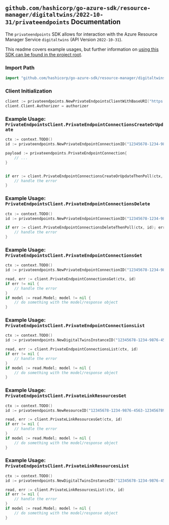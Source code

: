 
## `github.com/hashicorp/go-azure-sdk/resource-manager/digitaltwins/2022-10-31/privateendpoints` Documentation

The `privateendpoints` SDK allows for interaction with the Azure Resource Manager Service `digitaltwins` (API Version `2022-10-31`).

This readme covers example usages, but further information on [using this SDK can be found in the project root](https://github.com/hashicorp/go-azure-sdk/tree/main/docs).

### Import Path

```go
import "github.com/hashicorp/go-azure-sdk/resource-manager/digitaltwins/2022-10-31/privateendpoints"
```


### Client Initialization

```go
client := privateendpoints.NewPrivateEndpointsClientWithBaseURI("https://management.azure.com")
client.Client.Authorizer = authorizer
```


### Example Usage: `PrivateEndpointsClient.PrivateEndpointConnectionsCreateOrUpdate`

```go
ctx := context.TODO()
id := privateendpoints.NewPrivateEndpointConnectionID("12345678-1234-9876-4563-123456789012", "example-resource-group", "digitalTwinsInstanceValue", "privateEndpointConnectionValue")

payload := privateendpoints.PrivateEndpointConnection{
	// ...
}


if err := client.PrivateEndpointConnectionsCreateOrUpdateThenPoll(ctx, id, payload); err != nil {
	// handle the error
}
```


### Example Usage: `PrivateEndpointsClient.PrivateEndpointConnectionsDelete`

```go
ctx := context.TODO()
id := privateendpoints.NewPrivateEndpointConnectionID("12345678-1234-9876-4563-123456789012", "example-resource-group", "digitalTwinsInstanceValue", "privateEndpointConnectionValue")

if err := client.PrivateEndpointConnectionsDeleteThenPoll(ctx, id); err != nil {
	// handle the error
}
```


### Example Usage: `PrivateEndpointsClient.PrivateEndpointConnectionsGet`

```go
ctx := context.TODO()
id := privateendpoints.NewPrivateEndpointConnectionID("12345678-1234-9876-4563-123456789012", "example-resource-group", "digitalTwinsInstanceValue", "privateEndpointConnectionValue")

read, err := client.PrivateEndpointConnectionsGet(ctx, id)
if err != nil {
	// handle the error
}
if model := read.Model; model != nil {
	// do something with the model/response object
}
```


### Example Usage: `PrivateEndpointsClient.PrivateEndpointConnectionsList`

```go
ctx := context.TODO()
id := privateendpoints.NewDigitalTwinsInstanceID("12345678-1234-9876-4563-123456789012", "example-resource-group", "digitalTwinsInstanceValue")

read, err := client.PrivateEndpointConnectionsList(ctx, id)
if err != nil {
	// handle the error
}
if model := read.Model; model != nil {
	// do something with the model/response object
}
```


### Example Usage: `PrivateEndpointsClient.PrivateLinkResourcesGet`

```go
ctx := context.TODO()
id := privateendpoints.NewResourceID("12345678-1234-9876-4563-123456789012", "example-resource-group", "digitalTwinsInstanceValue", "/subscriptions/12345678-1234-9876-4563-123456789012/resourceGroups/some-resource-group")

read, err := client.PrivateLinkResourcesGet(ctx, id)
if err != nil {
	// handle the error
}
if model := read.Model; model != nil {
	// do something with the model/response object
}
```


### Example Usage: `PrivateEndpointsClient.PrivateLinkResourcesList`

```go
ctx := context.TODO()
id := privateendpoints.NewDigitalTwinsInstanceID("12345678-1234-9876-4563-123456789012", "example-resource-group", "digitalTwinsInstanceValue")

read, err := client.PrivateLinkResourcesList(ctx, id)
if err != nil {
	// handle the error
}
if model := read.Model; model != nil {
	// do something with the model/response object
}
```
